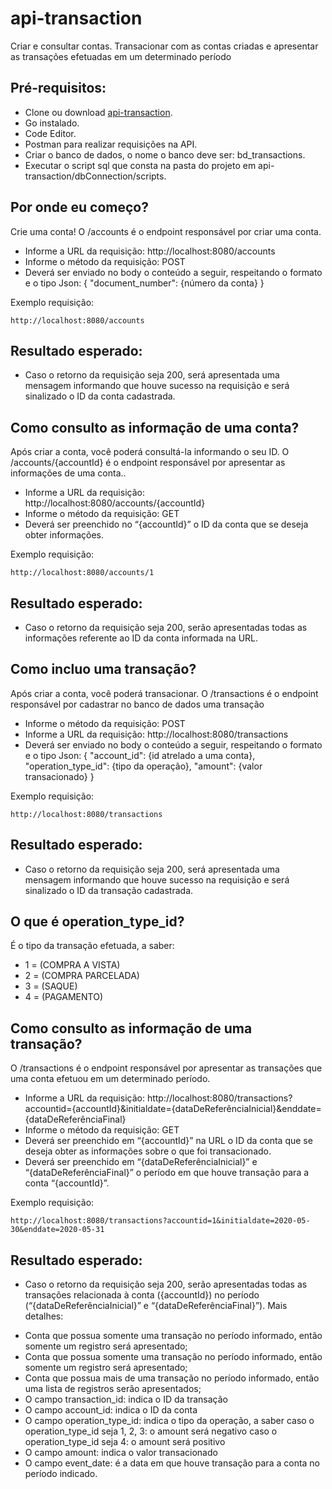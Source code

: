# api-transaction
Criar e consultar contas. Transacionar com as contas criadas e apresentar as transações efetuadas em um determinado período

## Pré-requisitos:
* Clone ou download [api-transaction](xxxxxx).
* Go instalado.
* Code Editor.
* Postman para realizar requisições na API.
* Criar o banco de dados, o nome o banco deve ser: bd_transactions.
* Executar o script sql que consta na pasta do projeto em api-transaction/dbConnection/scripts.



## Por onde eu começo?
Crie uma conta! O /accounts  é o endpoint responsável por criar uma conta.

- Informe a URL da requisição: http://localhost:8080/accounts
- Informe o método da requisição: POST
- Deverá ser enviado no body o conteúdo a seguir, respeitando o formato e o tipo Json:
	{
		"document_number": {número da conta}
    }

Exemplo requisição:

```
http://localhost:8080/accounts
```

## Resultado esperado:
* Caso o retorno da requisição seja 200, será apresentada uma mensagem informando que houve sucesso na requisição e será sinalizado o ID da conta cadastrada.



## Como consulto as informação de uma conta?
Após criar a conta, você poderá consultá-la informando o seu ID.
O /accounts/{accountId}  é o endpoint responsável por apresentar as informações de uma conta..

- Informe a URL da requisição: http://localhost:8080/accounts/{accountId}
- Informe o método da requisição: GET
- Deverá ser preenchido no “{accountId}” o ID da conta que se deseja obter informações.

Exemplo requisição:

```
http://localhost:8080/accounts/1
```

## Resultado esperado:
* Caso o retorno da requisição seja 200, serão apresentadas todas as informações referente ao ID da conta informada na URL. 



## Como incluo uma transação?
Após criar a conta, você poderá transacionar.
O /transactions é o endpoint responsável por cadastrar no banco de dados uma transação

- Informe o método da requisição: POST
- Informe a URL da requisição: http://localhost:8080/transactions
- Deverá ser enviado no body o conteúdo a seguir, respeitando o formato e o tipo Json:
	{
		"account_id": {id atrelado a uma conta},
		"operation_type_id": {tipo da operação},
		"amount": {valor transacionado}
    }

Exemplo requisição:

```
http://localhost:8080/transactions
```

## Resultado esperado:
* Caso o retorno da requisição seja 200, será apresentada uma mensagem informando que houve sucesso na requisição e será sinalizado o ID da transação cadastrada.



## O que é operation_type_id?
É o tipo da transação efetuada, a saber:

* 1 = (COMPRA A VISTA)
* 2 = (COMPRA PARCELADA)
* 3 = (SAQUE)
* 4 = (PAGAMENTO)



## Como consulto as informação de uma transação?
O /transactions é o endpoint responsável por apresentar as transações que uma conta efetuou em um determinado período.

- Informe a URL da requisição: http://localhost:8080/transactions?accountid={accountId}&initialdate={dataDeReferênciaInicial}&enddate={dataDeReferênciaFinal}
- Informe o método da requisição: GET 
- Deverá ser preenchido em “{accountId}” na URL o ID da conta que se deseja obter as informações sobre o que foi transacionado.
- Deverá ser preenchido em “{dataDeReferênciaInicial}” e “{dataDeReferênciaFinal}” o período em que houve transação para a conta “{accountId}”.

Exemplo requisição:

```
http://localhost:8080/transactions?accountid=1&initialdate=2020-05-30&enddate=2020-05-31
```

## Resultado esperado:
* Caso o retorno da requisição seja 200, serão apresentadas todas as transações relacionada à conta ({accountId}) no período (“{dataDeReferênciaInicial}” e “{dataDeReferênciaFinal}”). Mais detalhes:

- Conta que possua somente uma transação no período informado, então somente um registro será apresentado;
- Conta que possua somente uma transação no período informado, então somente um registro será apresentado;
- Conta que possua mais de uma transação no período informado, então uma lista de registros serão apresentados;
- O campo transaction_id: indica o ID da transação
- O campo account_id: indica o ID da conta
- O campo operation_type_id: indica o tipo da operação, a saber
    caso o operation_type_id seja 1, 2, 3: o amount será negativo 
	caso o operation_type_id seja 4: o amount será positivo
- O campo amount: indica o valor transacionado
- O campo event_date: é a data em que houve transação para a conta no período indicado.
